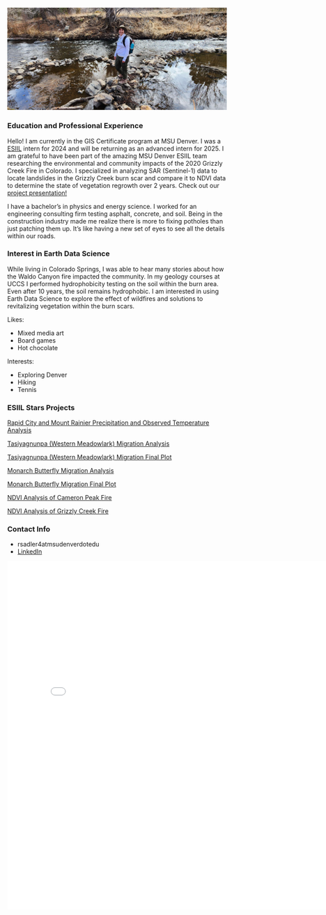 
![Rachel hiking by stream](/img/Hiking.jpg)

### Education and Professional Experience
Hello! I am currently in the GIS Certificate program at MSU Denver. I was a [ESIIL](https://esiil.org) intern for 2024 and will be returning as an advanced intern for 2025. I am grateful to have been part of the amazing MSU Denver ESIIL team researching the environmental and community impacts of the 2020 Grizzly Creek Fire in Colorado. I specialized in analyzing SAR (Sentinel-1) data to locate landslides in the Grizzly Creek burn scar and compare it to NDVI data to determine the state of vegetation regrowth over 2 years. Check out our [project presentation!](https://www.youtube.com/watch?v=vh-sUpjLjIo)

I have a bachelor’s in physics and energy science. I worked for an engineering consulting firm testing asphalt, concrete, and soil. Being in the construction industry made me realize there is more to fixing potholes than just patching them up. It’s like having a new set of eyes to see all the details within our roads. 


### Interest in Earth Data Science
While living in Colorado Springs, I was able to hear many stories about how the Waldo Canyon fire impacted the community. In my geology courses at UCCS I performed hydrophobicity testing on the soil within the burn area. Even after 10 years, the soil remains hydrophobic. I am interested in using Earth Data Science to explore the effect of wildfires and solutions to revitalizing vegetation within the burn scars.

Likes:
- Mixed media art
- Board games
- Hot chocolate

Interests:
- Exploring Denver
- Hiking
- Tennis


### ESIIL Stars Projects
[Rapid City and Mount Rainier Precipitation and Observed Temperature Analysis](https://rachelsadler.github.io/Projects/GetStartedwithOpenReproducibleScience.html)

[Tasiyagnunpa (Western Meadowlark) Migration Analysis](https://rachelsadler.github.io/Projects/species-distribution2.html)

[Tasiyagnunpa (Western Meadowlark) Migration Final Plot](https://rachelsadler.github.io/Projects/migration_no_sci.html)

[Monarch Butterfly Migration Analysis](https://rachelsadler.github.io/Projects/monarch-species-distribution.html)

[Monarch Butterfly Migration Final Plot](https://rachelsadler.github.io/Projects/monarch-migration_no_sci.html)

[NDVI Analysis of Cameron Peak Fire](https://rachelsadler.github.io/Projects/vegetation2.html)

[NDVI Analysis of Grizzly Creek Fire](https://rachelsadler.github.io/Projects/grizzly_veg.html)

### Contact Info
- rsadler4atmsudenverdotedu
- [LinkedIn](https://www.linkedin.com/in/rachel-k-sadler)

<embed type="text/html" src="auraria.html" width="800" height="800">
